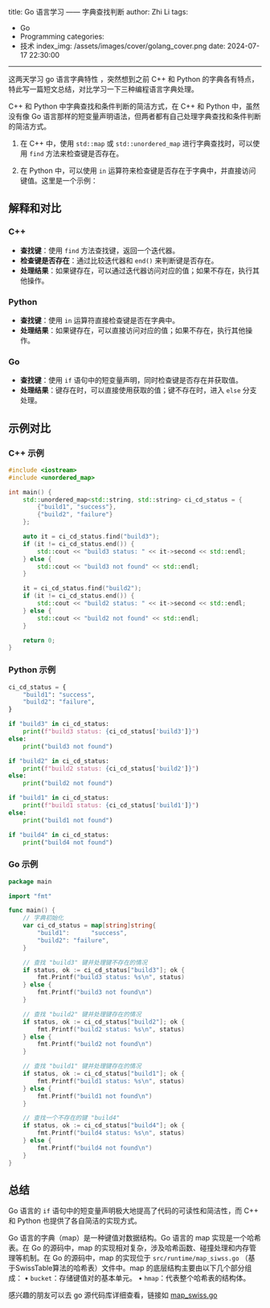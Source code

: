 title: Go 语言学习 —— 字典查找判断
author: Zhi Li
tags:
  - Go
  - Programming
categories:
  - 技术
index_img: /assets/images/cover/golang_cover.png
date: 2024-07-17 22:30:00
---

这两天学习 go 语言字典特性 ，突然想到之前 C++ 和 Python 的字典各有特点，特此写一篇短文总结，对比学习一下三种编程语言字典处理。

C++ 和 Python 中字典查找和条件判断的简洁方式，在 C++ 和 Python 中，虽然没有像 Go 语言那样的短变量声明语法，但两者都有自己处理字典查找和条件判断的简洁方式。

1. 在 C++ 中，使用 `std::map` 或 `std::unordered_map` 进行字典查找时，可以使用 `find` 方法来检查键是否存在。

2. 在 Python 中，可以使用 `in` 运算符来检查键是否存在于字典中，并直接访问键值。这里是一个示例：

## 解释和对比

### C++

- **查找键**：使用 `find` 方法查找键，返回一个迭代器。
- **检查键是否存在**：通过比较迭代器和 `end()` 来判断键是否存在。
- **处理结果**：如果键存在，可以通过迭代器访问对应的值；如果不存在，执行其他操作。

### Python

- **查找键**：使用 `in` 运算符直接检查键是否在字典中。
- **处理结果**：如果键存在，可以直接访问对应的值；如果不存在，执行其他操作。

### Go

- **查找键**：使用 `if` 语句中的短变量声明，同时检查键是否存在并获取值。
- **处理结果**：键存在时，可以直接使用获取的值；键不存在时，进入 `else` 分支处理。

## 示例对比

### C++ 示例

```cpp
#include <iostream>
#include <unordered_map>

int main() {
    std::unordered_map<std::string, std::string> ci_cd_status = {
        {"build1", "success"},
        {"build2", "failure"}
    };

    auto it = ci_cd_status.find("build3");
    if (it != ci_cd_status.end()) {
        std::cout << "build3 status: " << it->second << std::endl;
    } else {
        std::cout << "build3 not found" << std::endl;
    }

    it = ci_cd_status.find("build2");
    if (it != ci_cd_status.end()) {
        std::cout << "build2 status: " << it->second << std::endl;
    } else {
        std::cout << "build2 not found" << std::endl;
    }

    return 0;
}
```

### Python 示例

```python
ci_cd_status = {
    "build1": "success",
    "build2": "failure",
}

if "build3" in ci_cd_status:
    print(f"build3 status: {ci_cd_status['build3']}")
else:
    print("build3 not found")

if "build2" in ci_cd_status:
    print(f"build2 status: {ci_cd_status['build2']}")
else:
    print("build2 not found")

if "build1" in ci_cd_status:
    print(f"build1 status: {ci_cd_status['build1']}")
else:
    print("build1 not found")

if "build4" in ci_cd_status:
    print("build4 not found")
```

### Go 示例

```go
package main

import "fmt"

func main() {
    // 字典初始化
    var ci_cd_status = map[string]string{
        "build1":      "success",
        "build2": "failure",
    }

    // 查找 "build3" 键并处理键不存在的情况
    if status, ok := ci_cd_status["build3"]; ok {
        fmt.Printf("build3 status: %s\n", status)
    } else {
        fmt.Printf("build3 not found\n")
    }

    // 查找 "build2" 键并处理键存在的情况
    if status, ok := ci_cd_status["build2"]; ok {
        fmt.Printf("build2 status: %s\n", status)
    } else {
        fmt.Printf("build2 not found\n")
    }

    // 查找 "build1" 键并处理键存在的情况
    if status, ok := ci_cd_status["build1"]; ok {
        fmt.Printf("build1 status: %s\n", status)
    } else {
        fmt.Printf("build1 not found\n")
    }

    // 查找一个不存在的键 "build4"
    if status, ok := ci_cd_status["build4"]; ok {
        fmt.Printf("build4 status: %s\n", status)
    } else {
        fmt.Printf("build4 not found\n")
    }
}
```

## 总结

Go 语言的 `if` 语句中的短变量声明极大地提高了代码的可读性和简洁性，而 C++ 和 Python 也提供了各自简洁的实现方式。

Go 语言的字典（map）是一种键值对数据结构。Go 语言的 map 实现是一个哈希表。在 Go 的源码中，map 的实现相对复杂，涉及哈希函数、碰撞处理和内存管理等机制。在 Go 的源码中，map 的实现位于 `src/runtime/map_siwss.go` （基于SwissTable算法的哈希表）文件中。map 的底层结构主要由以下几个部分组成：
    • `bucket`：存储键值对的基本单元。
	• `hmap`：代表整个哈希表的结构体。

感兴趣的朋友可以去 go 源代码库详细查看，链接如 [map_swiss.go](https://github.com/golang/go/blob/e705a2d16e4ece77e08e80c168382cdb02890f5b/src/runtime/map_swiss.go#L113)